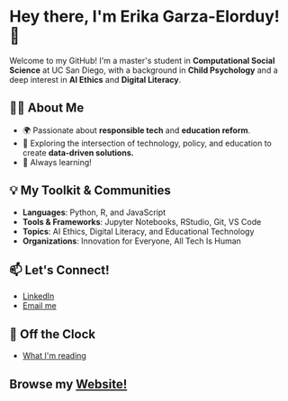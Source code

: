 # Hey there, I'm Erika Garza-Elorduy! 👋

Welcome to my GitHub! I'm a master's student in **Computational Social Science** at UC San Diego, with a background in **Child Psychology** and a deep interest in **AI Ethics** and **Digital Literacy**.

## 👩‍💻 About Me
- 🌍 Passionate about **responsible tech** and **education reform**.
- 🧠 Exploring the intersection of technology, policy, and education to create **data-driven solutions.** 
- 📖 Always learning!

## 💡 My Toolkit & Communities
- **Languages**: Python, R, and JavaScript
- **Tools & Frameworks**: Jupyter Notebooks, RStudio, Git, VS Code
- **Topics**: AI Ethics, Digital Literacy, and Educational Technology
- **Organizations**: Innovation for Everyone, All Tech Is Human

## 📫 Let's Connect!
- [LinkedIn](https://www.linkedin.com/in/erika-garza-elorduy/)
- [Email me](mailto:erikagarzaelorduy@gmail.com)

## 🌱 Off the Clock
- [What I'm reading](https://app.thestorygraph.com/profile/erikagarzaelorduy)

## Browse my [Website!](https://e-garzaelorduy.github.io/)
